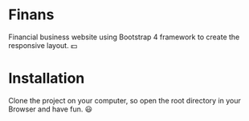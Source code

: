 # Finans

Financial business website using Bootstrap 4 framework to create the responsive layout. :dollar:

# Installation

Clone the project on your computer, so open the root directory in your Browser and have fun. :smiley:
